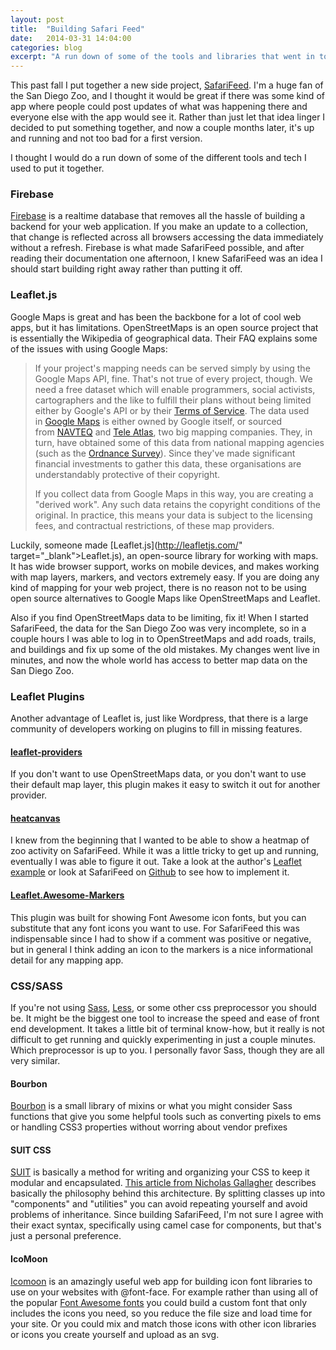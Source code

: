 ```yaml
---
layout: post
title:  "Building Safari Feed"
date:   2014-03-31 14:04:00
categories: blog
excerpt: "A run down of some of the tools and libraries that went in to building SafariFeed."
---
```


This past fall I put together a new side project, [SafariFeed](http://www.safarifeed.com). I'm a huge fan of the San Diego Zoo, and I thought it would be great if there was some kind of app where people could post updates of what was happening there and everyone else with the app would see it. Rather than just let that idea linger I decided to put something together, and now a couple months later, it's up and running and not too bad for a first version.

I thought I would do a run down of some of the different tools and tech I used to put it together.

### Firebase

[Firebase](https://www.firebase.com) is a realtime database that removes all the hassle of building a backend for your web application. If you make an update to a collection, that change is reflected across all browsers accessing the data immediately without a refresh. Firebase is what made SafariFeed possible, and after reading their documentation one afternoon, I knew SafariFeed was an idea I should start building right away rather than putting it off.

### Leaflet.js

Google Maps is great and has been the backbone for a lot of cool web apps, but it has limitations. OpenStreetMaps is an open source project that is essentially the Wikipedia of geographical data. Their FAQ explains some of the issues with using Google Maps:

> If your project's mapping needs can be served simply by using the Google Maps API, fine. That's not true of every project, though. We need a free dataset which will enable programmers, social activists, cartographers and the like to fulfill their plans without being limited either by Google's API or by their <a href="http://www.google.com/intl/en_ALL/help/terms_local.html" rel="nofollow">Terms of Service</a>. The data used in <a href="http://local.google.com/" rel="nofollow">Google Maps</a> is either owned by Google itself, or sourced from <a href="http://www.navteq.com/" rel="nofollow">NAVTEQ</a> and <a href="http://www.teleatlas.com/index.htm" rel="nofollow">Tele Atlas</a>, two big mapping companies. They, in turn, have obtained some of this data from national mapping agencies (such as the <a href="http://www.ordsvy.gov.uk/" rel="nofollow">Ordnance Survey</a>). Since they've made significant financial investments to gather this data, these organisations are understandably protective of their copyright.
> 
> If you collect data from Google Maps in this way, you are creating a "derived work". Any such data retains the copyright conditions of the original. In practice, this means your data is subject to the licensing fees, and contractual restrictions, of these map providers.

Luckily, someone made [Leaflet.js](http://leafletjs.com/" target="_blank">Leaflet.js), an open-source library for working with maps. It has wide browser support, works on mobile devices, and makes working with map layers, markers, and vectors extremely easy. If you are doing any kind of mapping for your web project, there is no reason not to be using open source alternatives to Google Maps like OpenStreetMaps and Leaflet.

Also if you find OpenStreetMaps data to be limiting, fix it! When I started SafariFeed, the data for the San Diego Zoo was very incomplete, so in a couple hours I was able to log in to OpenStreetMaps and add roads, trails, and buildings and fix up some of the old mistakes. My changes went live in minutes, and now the whole world has access to better map data on the San Diego Zoo.

### Leaflet Plugins

Another advantage of Leaflet is, just like Wordpress, that there is a large community of developers working on plugins to fill in missing features.

#### [leaflet-providers](https://github.com/leaflet-extras/leaflet-providers)

If you don't want to use OpenStreetMaps data, or you don't want to use their default map layer, this plugin makes it easy to switch it out for another provider.

#### [heatcanvas](https://github.com/sunng87/heatcanvas)

I knew from the beginning that I wanted to be able to show a heatmap of zoo activity on SafariFeed. While it was a little tricky to get up and running, eventually I was able to figure it out. Take a look at the author's [Leaflet example](http://sunng.info/heatcanvas/leaflet.html) or look at SafariFeed on [Github](https://github.com/andrewlaskey/safari-feed) to see how to implement it.

####  [Leaflet.Awesome-Markers](https://github.com/lvoogdt/Leaflet.awesome-markers)

This plugin was built for showing Font Awesome icon fonts, but you can substitute that any font icons you want to use. For SafariFeed this was indispensable since I had to show if a comment was positive or negative, but in general I think adding an icon to the markers is a nice informational detail for any mapping app.

### CSS/SASS

If you're not using [Sass](http://sass-lang.com/), [Less](http://lesscss.org/), or some other css preprocessor you should be. It might be the biggest one tool to increase the speed and ease of front end development. It takes a little bit of terminal know-how, but it really is not difficult to get running and quickly experimenting in just a couple minutes. Which preprocessor is up to you. I personally favor Sass, though they are all very similar.

#### Bourbon

[Bourbon](http://bourbon.io/) is a small library of mixins or what you might consider Sass functions that give you some helpful tools such as converting pixels to ems or handling CSS3 properties without worring about vendor prefixes

#### SUIT CSS

[SUIT](http://suitcss.github.io/) is basically a method for writing and organizing your CSS to keep it modular and encapsulated. [This article from Nicholas Gallagher](http://nicolasgallagher.com/about-html-semantics-front-end-architecture/) describes basically the philosophy behind this architecture. By splitting classes up into "components" and "utilities" you can avoid repeating yourself and avoid problems of inheritance. Since building SafariFeed, I'm not sure I agree with their exact syntax, specifically using camel case for components, but that's just a personal preference.

#### IcoMoon

[Icomoon](http://icomoon.io/app/) is an amazingly useful web app for building icon font libraries to use on your websites with @font-face. For example rather than using all of the popular [Font Awesome fonts](http://fortawesome.github.io/Font-Awesome/) you could build a custom font that only includes the icons you need, so you reduce the file size and load time for your site. Or you could mix and match those icons with other icon libraries or icons you create yourself and upload as an svg.